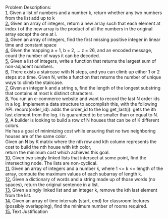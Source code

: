Problem Descriptions:
<br />[1.](Problems/Problem1/src/problem1/Problem1.java) Given a list of numbers and a number k, return whether any two numbers from the list add up to k
<br />[2.](Problems/Problem2/src/problem2/Problem2.java) Given an array of integers, return a new array such that each element at index i of the new array is the product of all the numbers in the original array except the one at i.
<br />[3.](Problems/Problem3/src/problem3/Problem3.java) Given an array of integers, find the first missing positive integer in linear time and constant space
<br />[4.](Problems/Problem4/src/problem4/Problem4.java) Given the mapping a = 1, b = 2, ... z = 26, and an encoded message, count the number of ways it can be decoded.
<br />[5.](Problems/Problem5/src/problem5/Problem5.java) Given a list of integers, write a function that returns the largest sum of non-adjacent numbers.
<br />[6.](Problems/Problem6/src/problem6/Problem6.java) There exists a staircase with N steps, and you can climb up either 1 or 2 steps at a time. Given N, write a function that returns the number of unique ways to climb the staircase.
<br />[7.](Problems/Problem7/src/problem7/Problem7.java) Given an integer k and a string s, find the length of the longest substring that contains at most k distinct characters.
<br />[8.](Problems/Problem8/src/problem8/Problem8.java) You run an e-commerce website and want to record the last N order ids in a log. Implement a data structure to accomplish this, with the following API:
	record(order_id): adds the order_id to the log
	get_last(i): gets the ith last element from the log. i is guaranteed to be smaller than or equal to N.
<br />[9.](Problems/Problem9/src/problem9/Problem9.java) A builder is looking to build a row of N houses that can be of K different colors. 
    <br />He has a goal of minimizing cost while ensuring that no two neighboring houses are of the same color.
    <br />Given an N by K matrix where the nth row and kth column represents the cost to build the nth house with kth color, 
    <br />return the minimum cost which achieves this goal.
<br />[10.](Problems/Problem10/src/problem10/Problem10.java) Given two singly linked lists that intersect at some point, find the intersecting node. The lists are non-cyclical.
<br />[11.](Problems/Problem11/src/problem11/Problem11.java) Given an array of integers and a number k, where 1 <= k <= length of the array, compute the maximum values of each subarray of length k.
<br />[12.](Problems/Problem12/src/problem12/Problem12.java) Given a dictionary of words and a string made up of those words (no spaces), return the original sentence in a list.
<br />[13.](Problems/Problem13/src/problem13/Problem13.java) Given a singly linked list and an integer k, remove the kth last element from the list.
<br />[14.](Problems/Problem14/src/problem14/Problem14.java) Given an array of time intervals (start, end) for classroom lectures (possibly overlapping), find the minimum number of rooms required.
<br />[15.](Problems/Problem15/src/problem14/Problem15.java) Text Justification